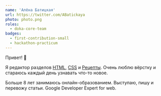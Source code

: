 ```yaml
---
name: 'Алёна Батицкая'
url: https://twitter.com/ABatickaya
photo: photo.png
roles:
  - doka-core-team
badges:
  - first-contribution-small
  - hackathon-practicum
---
```


Привет! 🖖

Я редактор разделов [HTML](/html/), [CSS](/css/) и [Рецепты](/recipes/). Очень люблю вёрстку и стараюсь каждый день узнавать что-то новое.

Больше 8 лет занимаюсь онлайн-образованием. Выступаю, пишу и перевожу статьи. Google Developer Expert for web.
